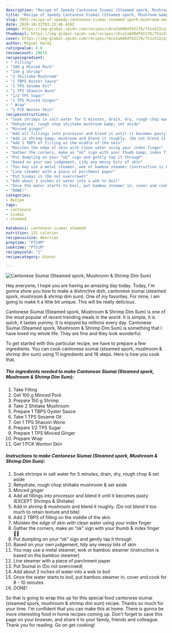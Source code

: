 ```yaml
---
description: "Recipe of Speedy Cantonese Siumai (Steamed spork, Mushroom &amp;amp; Shrimp Dim Sum)"
title: "Recipe of Speedy Cantonese Siumai (Steamed spork, Mushroom &amp;amp; Shrimp Dim Sum)"
slug: 3952-recipe-of-speedy-cantonese-siumai-steamed-spork-mushroom-and-amp-shrimp-dim-sum
date: 2020-10-22T03:23:46.418Z
image: https://img-global.cpcdn.com/recipes/c6ce2a600dfb5176/751x532cq70/cantonese-siumai-steamed-spork-mushroom-shrimp-dim-sum-recipe-main-photo.jpg
thumbnail: https://img-global.cpcdn.com/recipes/c6ce2a600dfb5176/751x532cq70/cantonese-siumai-steamed-spork-mushroom-shrimp-dim-sum-recipe-main-photo.jpg
cover: https://img-global.cpcdn.com/recipes/c6ce2a600dfb5176/751x532cq70/cantonese-siumai-steamed-spork-mushroom-shrimp-dim-sum-recipe-main-photo.jpg
author: Miguel Hardy
ratingvalue: 4.6
reviewcount: 20619
recipeingredient:
- " Filling"
- "100 g Minced Pork"
- "150 g Shrimp"
- "2 Shiitake Mushroom"
- "1 TBPS Oyster Sauce"
- "1 TPS Sesame Oil"
- "1 TPS Shaoxin Wone"
- "1/2 TPS Sugar"
- "1 TPS Minced Ginger"
- " Wrap"
- "1 PCK Wonton Skin"
recipeinstructions:
- "Soak shrimps in salt water for 5 minutes, drain, dry, rough chop &amp; set aside"
- "Rehydrate, rough chop shiitake mushroom &amp; set aside"
- "Minced ginger"
- "Add all fillings into processor and blend it until it becomes pasty (EXCEPT Shrimps &amp; Shiitake)"
- "Add in shrimp &amp; mushroom and blend it roughly. (Do not blend it too much to retain texture and bite)"
- "Add 2 TBPS of filling on the middle of the skin"
- "Moisten the edge of skin with clean water using your index finger"
- "Gather the corners, make an “ok” sign with your thumb &amp; index finger 👌🏽"
- "Put dumpling on your “ok” sign and gently tap it through"
- "Based on your own judgement, tidy any messy bits of skin"
- "You may use a metal steamer, wok or bamboo steamer (instruction is based on the bamboo steamer)"
- "Line steamer with a piece of parchment paper"
- "Put Siumai in (Do not overcrowd)"
- "Add about 2 inches of water into a wok to boil"
- "Once the water starts to boil, put bamboo steamer in, cover and cook for 8 - 10 minutes"
- "DONE!"
categories:
- Recipe
tags:
- cantonese
- siumai
- steamed

katakunci: cantonese siumai steamed 
nutrition: 131 calories
recipecuisine: American
preptime: "PT24M"
cooktime: "PT51M"
recipeyield: "1"
recipecategory: Dinner

---
```



![Cantonese Siumai (Steamed spork, Mushroom &amp; Shrimp Dim Sum)](https://img-global.cpcdn.com/recipes/c6ce2a600dfb5176/751x532cq70/cantonese-siumai-steamed-spork-mushroom-shrimp-dim-sum-recipe-main-photo.jpg)

Hey everyone, I hope you are having an amazing day today. Today, I'm gonna show you how to make a distinctive dish, cantonese siumai (steamed spork, mushroom &amp; shrimp dim sum). One of my favorites. For mine, I am going to make it a little bit unique. This will be really delicious.



Cantonese Siumai (Steamed spork, Mushroom &amp; Shrimp Dim Sum) is one of the most popular of recent trending meals in the world. It is simple, it is quick, it tastes yummy. It is enjoyed by millions every day. Cantonese Siumai (Steamed spork, Mushroom &amp; Shrimp Dim Sum) is something that I have loved my whole life. They are fine and they look wonderful.


To get started with this particular recipe, we have to prepare a few ingredients. You can cook cantonese siumai (steamed spork, mushroom &amp; shrimp dim sum) using 11 ingredients and 16 steps. Here is how you cook that.

<!--inarticleads1-->

##### The ingredients needed to make Cantonese Siumai (Steamed spork, Mushroom &amp; Shrimp Dim Sum):

1. Take  Filling
1. Get 100 g Minced Pork
1. Prepare 150 g Shrimp
1. Take 2 Shiitake Mushroom
1. Prepare 1 TBPS Oyster Sauce
1. Take 1 TPS Sesame Oil
1. Get 1 TPS Shaoxin Wone
1. Prepare 1/2 TPS Sugar
1. Prepare 1 TPS Minced Ginger
1. Prepare  Wrap
1. Get 1 PCK Wonton Skin




<!--inarticleads2-->

##### Instructions to make Cantonese Siumai (Steamed spork, Mushroom &amp; Shrimp Dim Sum):

1. Soak shrimps in salt water for 5 minutes, drain, dry, rough chop &amp; set aside
1. Rehydrate, rough chop shiitake mushroom &amp; set aside
1. Minced ginger
1. Add all fillings into processor and blend it until it becomes pasty (EXCEPT Shrimps &amp; Shiitake)
1. Add in shrimp &amp; mushroom and blend it roughly. (Do not blend it too much to retain texture and bite)
1. Add 2 TBPS of filling on the middle of the skin
1. Moisten the edge of skin with clean water using your index finger
1. Gather the corners, make an “ok” sign with your thumb &amp; index finger 👌🏽
1. Put dumpling on your “ok” sign and gently tap it through
1. Based on your own judgement, tidy any messy bits of skin
1. You may use a metal steamer, wok or bamboo steamer (instruction is based on the bamboo steamer)
1. Line steamer with a piece of parchment paper
1. Put Siumai in (Do not overcrowd)
1. Add about 2 inches of water into a wok to boil
1. Once the water starts to boil, put bamboo steamer in, cover and cook for 8 - 10 minutes
1. DONE!




So that is going to wrap this up for this special food cantonese siumai (steamed spork, mushroom &amp; shrimp dim sum) recipe. Thanks so much for your time. I'm confident that you can make this at home. There is gonna be more interesting food in home recipes coming up. Don't forget to save this page on your browser, and share it to your family, friends and colleague. Thank you for reading. Go on get cooking!

